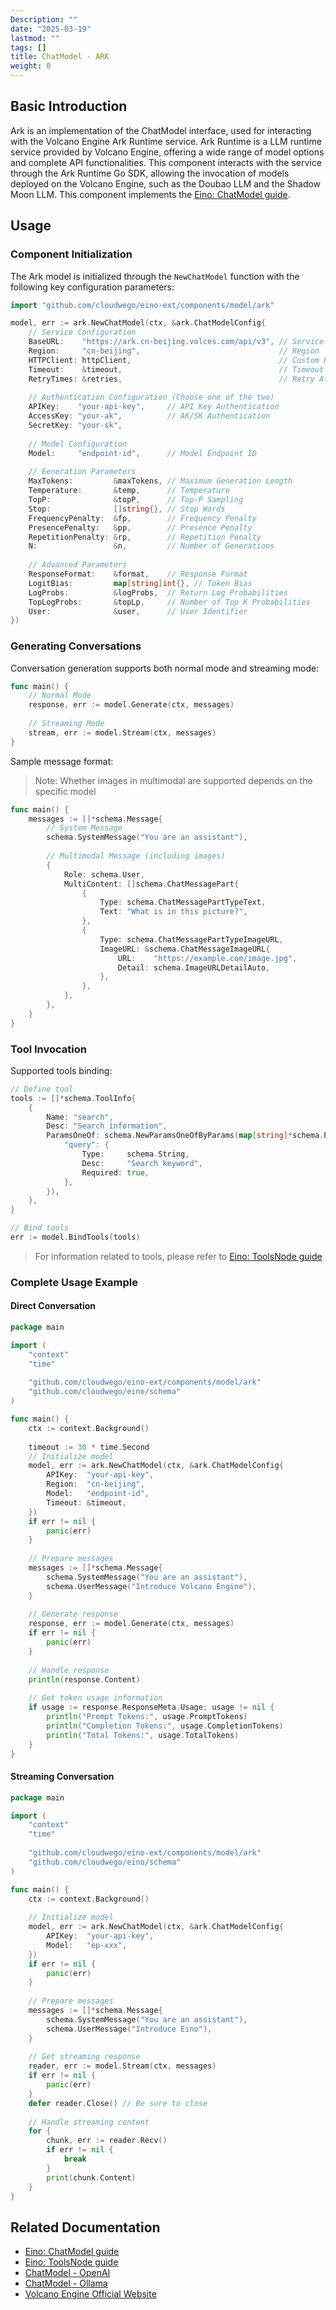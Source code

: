 ```yaml
---
Description: ""
date: "2025-03-19"
lastmod: ""
tags: []
title: ChatModel - ARK
weight: 0
---
```


## **Basic Introduction**

Ark is an implementation of the ChatModel interface, used for interacting with the Volcano Engine Ark Runtime service. Ark Runtime is a LLM runtime service provided by Volcano Engine, offering a wide range of model options and complete API functionalities. This component interacts with the service through the Ark Runtime Go SDK, allowing the invocation of models deployed on the Volcano Engine, such as the Doubao LLM and the Shadow Moon LLM. This component implements the [Eino: ChatModel guide](/docs/eino/core_modules/components/chat_model_guide).

## **Usage**

### **Component Initialization**

The Ark model is initialized through the `NewChatModel` function with the following key configuration parameters:

```go
import "github.com/cloudwego/eino-ext/components/model/ark"

model, err := ark.NewChatModel(ctx, &ark.ChatModelConfig{
    // Service Configuration
    BaseURL:    "https://ark.cn-beijing.volces.com/api/v3", // Service Address
    Region:     "cn-beijing",                               // Region
    HTTPClient: httpClient,                                 // Custom HTTP Client
    Timeout:    &timeout,                                   // Timeout Duration
    RetryTimes: &retries,                                   // Retry Attempts
    
    // Authentication Configuration (Choose one of the two)
    APIKey:    "your-api-key",     // API Key Authentication
    AccessKey: "your-ak",          // AK/SK Authentication
    SecretKey: "your-sk",
    
    // Model Configuration
    Model:     "endpoint-id",      // Model Endpoint ID
    
    // Generation Parameters
    MaxTokens:         &maxTokens, // Maximum Generation Length
    Temperature:       &temp,      // Temperature
    TopP:              &topP,      // Top-P Sampling
    Stop:              []string{}, // Stop Words
    FrequencyPenalty:  &fp,        // Frequency Penalty
    PresencePenalty:   &pp,        // Presence Penalty
    RepetitionPenalty: &rp,        // Repetition Penalty
    N:                 &n,         // Number of Generations
    
    // Advanced Parameters
    ResponseFormat:    &format,    // Response Format
    LogitBias:         map[string]int{}, // Token Bias
    LogProbs:          &logProbs,  // Return Log Probabilities
    TopLogProbs:       &topLp,     // Number of Top K Probabilities
    User:              &user,      // User Identifier
})
```

### **Generating Conversations**

Conversation generation supports both normal mode and streaming mode:

```go
func main() {
    // Normal Mode
    response, err := model.Generate(ctx, messages)
    
    // Streaming Mode
    stream, err := model.Stream(ctx, messages)
}
```

Sample message format:

> Note: Whether images in multimodal are supported depends on the specific model

```go
func main() {
    messages := []*schema.Message{
        // System Message
        schema.SystemMessage("You are an assistant"),
        
        // Multimodal Message (including images)
        {
            Role: schema.User,
            MultiContent: []schema.ChatMessagePart{
                {
                    Type: schema.ChatMessagePartTypeText,
                    Text: "What is in this picture?",
                },
                {
                    Type: schema.ChatMessagePartTypeImageURL,
                    ImageURL: &schema.ChatMessageImageURL{
                        URL:    "https://example.com/image.jpg",
                        Detail: schema.ImageURLDetailAuto,
                    },
                },
            },
        },
    }
}
```

### **Tool Invocation**

Supported tools binding:

```go
// Define tool
tools := []*schema.ToolInfo{
    {
        Name: "search",
        Desc: "Search information",
        ParamsOneOf: schema.NewParamsOneOfByParams(map[string]*schema.ParameterInfo{
            "query": {
                Type:     schema.String,
                Desc:     "Search keyword",
                Required: true,
            },
        }),
    },
}

// Bind tools
err := model.BindTools(tools)
```

> For information related to tools, please refer to [Eino: ToolsNode guide](/docs/eino/core_modules/components/tools_node_guide)

### **Complete Usage Example**

#### **Direct Conversation**

```go
package main

import (
    "context"
    "time"
    
    "github.com/cloudwego/eino-ext/components/model/ark"
    "github.com/cloudwego/eino/schema"
)

func main() {
    ctx := context.Background()
    
    timeout := 30 * time.Second
    // Initialize model
    model, err := ark.NewChatModel(ctx, &ark.ChatModelConfig{
        APIKey:  "your-api-key",
        Region:  "cn-beijing",
        Model:   "endpoint-id",
        Timeout: &timeout,
    })
    if err != nil {
        panic(err)
    }
    
    // Prepare messages
    messages := []*schema.Message{
        schema.SystemMessage("You are an assistant"),
        schema.UserMessage("Introduce Volcano Engine"),
    }
    
    // Generate response
    response, err := model.Generate(ctx, messages)
    if err != nil {
        panic(err)
    }
    
    // Handle response
    println(response.Content)
    
    // Get token usage information
    if usage := response.ResponseMeta.Usage; usage != nil {
        println("Prompt Tokens:", usage.PromptTokens)
        println("Completion Tokens:", usage.CompletionTokens)
        println("Total Tokens:", usage.TotalTokens)
    }
}
```

#### **Streaming Conversation**

```go
package main

import (
    "context"
    "time"
    
    "github.com/cloudwego/eino-ext/components/model/ark"
    "github.com/cloudwego/eino/schema"
)

func main() {
    ctx := context.Background()
    
    // Initialize model
    model, err := ark.NewChatModel(ctx, &ark.ChatModelConfig{
        APIKey:  "your-api-key",
        Model:   "ep-xxx",
    })
    if err != nil {
        panic(err)
    }
    
    // Prepare messages
    messages := []*schema.Message{
        schema.SystemMessage("You are an assistant"),
        schema.UserMessage("Introduce Eino"),
    }
    
    // Get streaming response
    reader, err := model.Stream(ctx, messages)
    if err != nil {
        panic(err)
    }
    defer reader.Close() // Be sure to close
    
    // Handle streaming content
    for {
        chunk, err := reader.Recv()
        if err != nil {
            break
        }
        print(chunk.Content)
    }
}
```

## **Related Documentation**

- [Eino: ChatModel guide](/docs/eino/core_modules/components/chat_model_guide)
- [Eino: ToolsNode guide](/docs/eino/core_modules/components/tools_node_guide)
- [ChatModel - OpenAI](/docs/eino/ecosystem/chat_model/chat_model_openai)
- [ChatModel - Ollama](/docs/eino/ecosystem/chat_model/chat_model_ollama)
- [Volcano Engine Official Website](https://www.volcengine.com/product/doubao)
